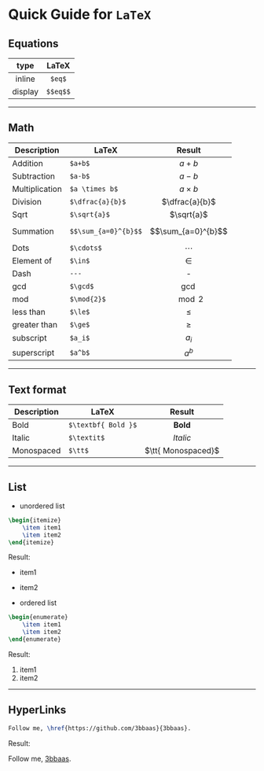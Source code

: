 # Quick Guide for ```LaTeX```

## Equations

|  type   |  LaTeX   |
|:-------:|:--------:|
| inline  |  `$eq$`  |
| display | `$$eq$$` |

---

## Math

| Description    | LaTeX                |       Result       |
|----------------|----------------------|:------------------:|
| Addition       | `$a+b$`              |       $a+b$        |
| Subtraction    | `$a-b$`              |       $a-b$        |
| Multiplication | `$a \times b$`       |    $a \times b$    |
| Division       | `$\dfrac{a}{b}$`     |   $\dfrac{a}{b}$   |
| Sqrt           | `$\sqrt{a}$`         |     $\sqrt{a}$     |
| Summation      | `$$\sum_{a=0}^{b}$$` | $$\sum_{a=0}^{b}$$ |
| Dots           | `$\cdots$`           |      $\cdots$      |
| Element of     | `$\in$`              |       $\in$        |
| Dash           | `---`                |         -          |
| gcd            | `$\gcd$`             |       $\gcd$       |
| mod            | `$\mod{2}$`          |     $\mod{2}$      |
| less than      | `$\le$`              |       $\le$        |
| greater than   | `$\ge$`              |       $\ge$        |
| subscript      | `$a_i$`              |       $a_i$        |
| superscript    | `$a^b$`              |       $a^b$        |

---

## Text format

| Description | LaTeX               |       Result        |
|-------------|---------------------|:-------------------:|
| Bold        | `$\textbf{ Bold }$` |  $\textbf{ Bold }$  |
| Italic      | `$\textit$`         | $\textit{ Italic }$ |
| Monospaced  | `$\tt$`             | $\tt{ Monospaced}$  |

---

## List

- unordered list

```latex
\begin{itemize}
    \item item1
    \item item2
\end{itemize}
```

Result:

- item1
- item2

- ordered list

```latex
\begin{enumerate}
    \item item1
    \item item2
\end{enumerate}
```

Result:

1. item1
2. item2

---

## HyperLinks

```latex
Follow me, \href{https://github.com/3bbaas}{3bbaas}.
``` 

Result:

Follow me, [3bbaas](https://github.com/3bbaas).
